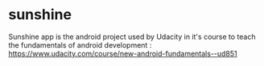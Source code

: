 # sunshine
Sunshine app is the android project used by Udacity in it's course to teach the fundamentals of android development : https://www.udacity.com/course/new-android-fundamentals--ud851
